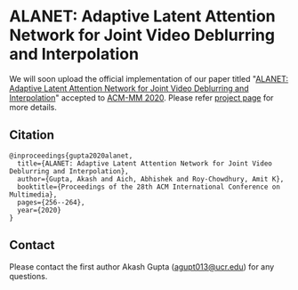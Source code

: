 # ALANET: Adaptive Latent Attention Network for Joint Video Deblurring and Interpolation

We will soon upload the official implementation of our paper titled "[ALANET: Adaptive Latent Attention Network for Joint Video Deblurring and Interpolation](https://arxiv.org/abs/2009.01005)" accepted to [ACM-MM 2020](https://2020.acmmm.org/).
Please refer [project page](https://akashagupta.com/ALANET.html) for more details.

## Citation
```
@inproceedings{gupta2020alanet,
  title={ALANET: Adaptive Latent Attention Network for Joint Video Deblurring and Interpolation},
  author={Gupta, Akash and Aich, Abhishek and Roy-Chowdhury, Amit K},
  booktitle={Proceedings of the 28th ACM International Conference on Multimedia},
  pages={256--264},
  year={2020}
}
```
    
## Contact
Please contact the first author Akash Gupta ([agupt013@ucr.edu](agupt013@ucr.edu)) for any questions.

    


